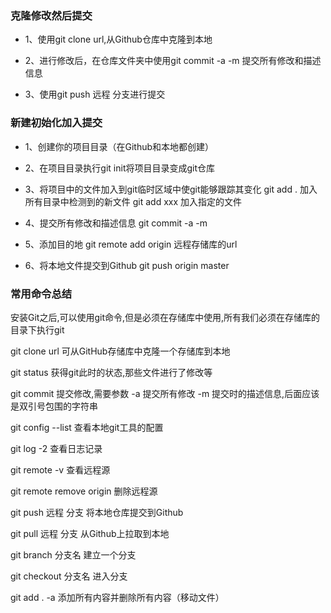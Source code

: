 ### 克隆修改然后提交		

- 1、使用git clone url,从Github仓库中克隆到本地

  

- 2、进行修改后，在仓库文件夹中使用git commit -a -m 提交所有修改和描述信息

  

- 3、使用git push 远程 分支进行提交



### 新建初始化加入提交

- 1、创建你的项目目录（在Github和本地都创建）

  

- 2、在项目目录执行git init将项目目录变成git仓库

  

- 3、将项目中的文件加入到git临时区域中使git能够跟踪其变化
  git add . 加入所有目录中检测到的新文件
  git add xxx 加入指定的文件

  
  
- 4、提交所有修改和描述信息
  git commit -a -m 

  

- 5、添加目的地
  git remote add origin 远程存储库的url

  
  
- 6、将本地文件提交到Github
  git push origin master



### 常用命令总结

安装Git之后,可以使用git命令,但是必须在存储库中使用,所有我们必须在存储库的目录下执行git

git clone url
可从GitHub存储库中克隆一个存储库到本地

git status
获得git此时的状态,那些文件进行了修改等

git commit
提交修改,需要参数
-a 提交所有修改
-m 提交时的描述信息,后面应该是双引号包围的字符串

git config --list
查看本地git工具的配置

git log -2 
查看日志记录

git remote -v
查看远程源

git remote remove origin
删除远程源

git push 远程 分支
将本地仓库提交到Github

git pull 远程 分支
从Github上拉取到本地

git branch 分支名
建立一个分支

git checkout 分支名
进入分支

git add . -a 添加所有内容并删除所有内容（移动文件）